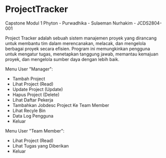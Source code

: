 # ProjectTracker
Capstone Modul 1 Phyton - Purwadhika - Sulaeman Nurhakim - JCDS2804-001

Project Tracker adalah sebuah sistem manajemen proyek yang dirancang untuk membantu tim dalam merencanakan, melacak, dan mengelola berbagai proyek secara efisien. Program ini memungkinkan pengguna untuk mengatur tugas, menetapkan tanggung jawab, memantau kemajuan proyek, dan mengelola sumber daya dengan lebih baik.

Menu User "Manager":
- Tambah Project
- Lihat Project (Read)
- Update Project (Update)
- Hapus Project (Delete)
- Lihat Daftar Pekerja
- Tambahkan Jobdesc Project Ke Team Member
- Lihat Recyle Bin
- Data Log Pengguna
- Keluar
        
Menu User "Team Member":
- Lihat Project (Read)
- Lihat Tugas yang Diberikan
- Keluar
